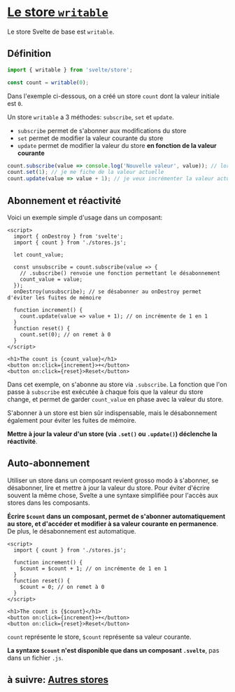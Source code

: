 # [Le store `writable`](https://svelte.dev/docs#run-time-svelte-store-writable)

Le store Svelte de base est `writable`.

## Définition

```js
import { writable } from 'svelte/store';

const count = writable(0);
```

Dans l'exemple ci-dessous, on a créé un store `count` dont la valeur initiale est `0`.

Un store `writable` a 3 méthodes: `subscribe`, `set` et `update`.

- `subscribe` permet de s'abonner aux modifications du store
- `set` permet de modifier la valeur courante du store
- `update` permet de modifier la valeur du store **en fonction de la valeur courante**

```js
count.subscribe(value => console.log('Nouvelle valeur', value)); // lorsque count change de valeur, je réagis
count.set(1); // je me fiche de la valeur actuelle
count.update(value => value + 1); // je veux incrémenter la valeur actuelle
```

## Abonnement et réactivité

Voici un exemple simple d'usage dans un composant:

```svelte
<script>
  import { onDestroy } from 'svelte';
  import { count } from './stores.js';

  let count_value;

  const unsubscribe = count.subscribe(value => {
    // .subscribe() renvoie une fonction permettant le désabonnement
    count_value = value;
  });
  onDestroy(unsubscribe); // se désabonner au onDestroy permet d'éviter les fuites de mémoire

  function increment() {
    count.update(value => value + 1); // on incrémente de 1 en 1
  }
  function reset() {
    count.set(0); // on remet à 0
  }
</script>

<h1>The count is {count_value}</h1>
<button on:click={increment}>+</button>
<button on:click={reset}>Reset</button>
```

Dans cet exemple, on s'abonne au store via `.subscribe`. La fonction que l'on passe à `subscribe` est exécutée à chaque fois que la valeur du store change, et permet de garder `count_value` en phase avec la valeur du store.

S'abonner à un store est bien sûr indispensable, mais le désabonnement également pour éviter les fuites de mémoire.

**Mettre à jour la valeur d'un store (via `.set()` ou `.update()`) déclenche la réactivité**.

## Auto-abonnement

Utiliser un store dans un composant revient grosso modo à s'abonner, se désabonner, lire et mettre à jour la valeur du store. Pour éviter d'écrire souvent la même chose, Svelte a une syntaxe simplifiée pour l'accès aux stores dans les composants.

**Écrire `$count` dans un composant, permet de s'abonner automatiquement au store, et d'accéder et modifier à sa valeur courante en permanence**. De plus, le désabonnement est automatique.

```svelte
<script>
  import { count } from './stores.js';

  function increment() {
    $count = $count + 1; // on incrémente de 1 en 1
  }
  function reset() {
    $count = 0; // on remet à 0
  }
</script>

<h1>The count is {$count}</h1>
<button on:click={increment}>+</button>
<button on:click={reset}>Reset</button>
```

`count` représente le store, `$count` représente sa valeur courante.

**La syntaxe `$count` n'est disponible que dans un composant `.svelte`**, pas dans un fichier `.js`.

## à suivre: [Autres stores](../4_stores/4-3_other.md)
